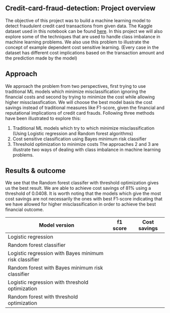 ## Credit-card-fraud-detection: Project overview
The objective of this project was to build a machine learning model to detect fraudulent credit card transactions from given data. The Kaggle dataset used in this notebook can be found [here](https://www.kaggle.com/mlg-ulb/creditcardfraud). In this project we will also explore some of the techniques that are used to handle class imbalance in machine learning problems. We also use this problem to illustrate the concept of example dependent cost sensitive learning. (Every case in the dataset has different cost implications based on the transaction amount and the prediction made by the model)

## Approach
We approach the problem from two perspectives, first trying to use traditional ML models which minimize misclassification ignoring the financial costs and second by trying to minimize the cost while allowing higher missclassfication. We will choose the best model basis the cost savings instead of traditional measures like F1-score, given the financial and reputational implications of credit card frauds.
Following three methods have been illustrated to explore this:
1. Traditional ML models which try to which minimize misclassification (Using Logistic regression and Random forest algorithms)
2. Cost sensitive classification using Bayes minimum risk classifier
3. Threshold optimization to minimize costs
The approaches 2 and 3 are illustrate two ways of dealing with class imbalance in machine learning problems.

## Results & outcome
We see that the Random forest classifer with threshold optimization gives us the best result. We are able to achieve cost savings of 81% using a threshold of 0.0408. It is worth noting that the models which give the most cost savings are not necessarily the ones with best F1-score indicating that we have allowed for higher misclassification in order to achieve the best financial outcome.

|Model version|f1 score|Cost savings|
|-------------|--------|------------|
|Logistic regression|||
|Random forest classifier|||
|Logistic regression with Bayes minimum risk classifier|||
|Random forest with Bayes minimum risk classifier|||
|Logistic regression with threshold optimization|||
|Random forest with threshold optimization|||
